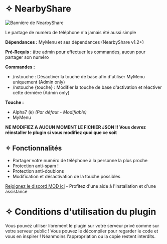 # ✧ NearbyShare
![Bannière de NearbyShare](https://cdn.discordapp.com/attachments/1154659162005983255/1196930914236776498/logo_nearbyshare.png?ex=65b96bc7&is=65a6f6c7&hm=20c6f3cbec45fa4e6057cb0020f0ef82be06d553a2e2d2d9d5725446b3fd2319&)

Le partage de numéro de téléphone n'a jamais été aussi simple

**Dépendances :** MyMenu et ses dépendances (NearbyShare v1.2+)

**Pré-Requis :** âtre admin pour effectuer les commandes, aucun pour partager son numéro

**Commandes :** 
- /nstouche : Désactiver la touche de base afin d'utiliser MyMenu uniquement (Admin only)
- /nstouche {touche} : Modifier la touche de base d'activation et réactiver cette dernière (Admin only)

**Touche :** 
- Alpha7 (è) _(Par défaut - Modifiable)_
- MyMenu

**NE MODIFIEZ A AUCUN MOMENT LE FICHIER JSON !! Vous devrez réinstaller le plugin si vous modifiez quoi que ce soit**

## ✧ Fonctionnalités
* Partager votre numéro de téléphone à la personne la plus proche
* Protection anti-spam !
* Protection anti-doublons
* Modification et désactivation de la touche possibles

[Rejoignez le discord MOD ici](https://discord.gg/8j2suEE9Mf) - Profitez d'une aide à l'installation et d'une assistance

# ✧ Conditions d'utilisation du plugin

Vous pouvez utiliser librement le plugin sur votre serveur privé comme sur votre serveur public ! Vous pouvez le décompiler pour regarder le code et vous en inspirer ! Néanmoins l'appropriation ou la copie restent interdits. 
